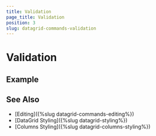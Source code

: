 ```yaml
---
title: Validation
page_title: Validation
position: 3
slug: datagrid-commands-validation
---
```


# Validation

## Example

## See Also

- [Editing]({%slug datagrid-commands-editing%})
- [DataGrid Styling]({%slug datagrid-styling%})
- [Columns Styling]({%slug datagrid-columns-styling%})